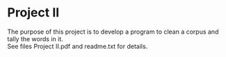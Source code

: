 # Project II

The purpose of this project is to develop a program to clean a corpus and tally the words in it.  \
See files Project II.pdf and readme.txt for details.
 


